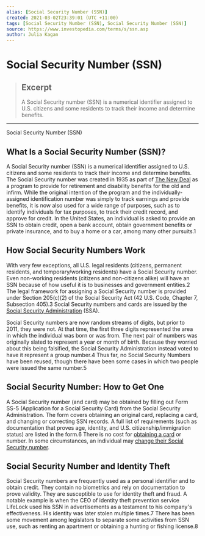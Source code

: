 ```yaml
---
alias: [Social Security Number (SSN)]
created: 2021-03-02T23:39:01 (UTC +11:00)
tags: [Social Security Number (SSN), Social Security Number (SSN)]
source: https://www.investopedia.com/terms/s/ssn.asp
author: Julia Kagan
---
```


# Social Security Number (SSN)

> ## Excerpt
> A Social Security number (SSN) is a numerical identifier assigned to U.S. citizens and some residents to track their income and determine benefits.

---

Social Security Number (SSN)
## What Is a Social Security Number (SSN)?

A Social Security number (SSN) is a numerical identifier assigned to U.S. citizens and some residents to track their income and determine benefits. The Social Security number was created in 1935 as part of [The New Deal](https://www.investopedia.com/terms/n/new-deal.asp) as a program to provide for retirement and disability benefits for the old and infirm. While the original intention of the program and the individually-assigned identification number was simply to track earnings and provide benefits, it is now also used for a wide range of purposes, such as to identify individuals for tax purposes, to track their credit record, and approve for credit. In the United States, an individual is asked to provide an SSN to obtain credit, open a bank account, obtain government benefits or private insurance, and to buy a home or a car, among many other pursuits.1

## How Social Security Numbers Work

With very few exceptions, all U.S. legal residents (citizens, permanent residents, and temporary/working residents) have a Social Security number. Even non-working residents (citizens and non-citizens alike) will have an SSN because of how useful it is to businesses and government entities.2 The legal framework for assigning a Social Security number is provided under Section 205(c)(2) of the Social Security Act (42 U.S. Code, Chapter 7, Subsection 405).3 Social Security numbers and cards are issued by the [Social Security Administration](https://www.investopedia.com/terms/s/ssa.asp) (SSA).

Social Security numbers are now random streams of digits, but prior to 2011, they were not. At that time, the first three digits represented the area in which the individual was born or was from. The next pair of numbers was originally slated to represent a year or month of birth. Because they worried about this being falsified, the Social Security Administration instead voted to have it represent a group number.4 Thus far, no Social Security Numbers have been reused, though there have been some cases in which two people were issued the same number.5

## Social Security Number: How to Get One

A Social Security number (and card) may be obtained by filling out Form SS-5 (Application for a Social Security Card) from the Social Security Administration. The form covers obtaining an original card, replacing a card, and changing or correcting SSN records. A full list of requirements (such as documentation that proves age, identity, and U.S. citizenship/immigration status) are listed in the form.6 There is no cost for [obtaining a card](https://www.ssa.gov/forms/) or number. In some circumstances, an individual may [change their Social Security number](https://www.investopedia.com/ask/answers/082715/why-would-someone-change-their-social-security-number.asp).

## Social Security Number and Identity Theft

Social Security numbers are frequently used as a personal identifier and to obtain credit. They contain no biometrics and rely on documentation to prove validity. They are susceptible to use for identity theft and fraud. A notable example is when the CEO of identity theft prevention service LifeLock used his SSN in advertisements as a testament to his company's effectiveness. His identity was later stolen multiple times.7 There has been some movement among legislators to separate some activities from SSN use, such as renting an apartment or obtaining a hunting or fishing license.8

